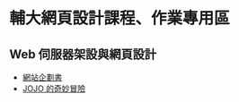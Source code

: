 # 輔大網頁設計課程、作業專用區

## Web 伺服器架設與網頁設計

- [網站企劃書](https://powerkaifu.github.io/FJU_Web_Design_Course/Web%E4%BC%BA%E6%9C%8D%E5%99%A8%E6%9E%B6%E8%A8%AD%E8%88%87%E7%B6%B2%E9%A0%81%E8%A8%AD%E8%A8%88/hw3/)
- [JOJO 的奇妙冒險](https://powerkaifu.github.io/FJU_Web_Design_Course/Web%E4%BC%BA%E6%9C%8D%E5%99%A8%E6%9E%B6%E8%A8%AD%E8%88%87%E7%B6%B2%E9%A0%81%E8%A8%AD%E8%A8%88/hw4/)
